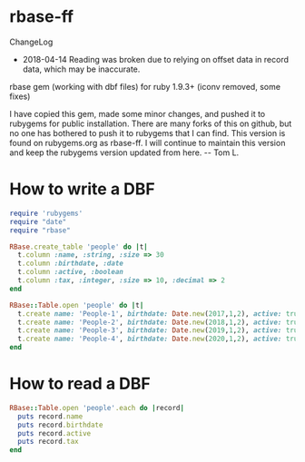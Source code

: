 rbase-ff
========

ChangeLog
* 2018-04-14 Reading was broken due to relying on offset data in record data, which may be inaccurate.

rbase gem (working with dbf files) for ruby 1.9.3+ (iconv removed, some fixes)

I have copied this gem, made some minor changes, and pushed it to rubygems for public installation.  There are many forks of this on github, but no one has bothered to push it to rubygems that I can find.  This version is found on rubygems.org as rbase-ff.  I will continue to maintain this version and keep the rubygems version updated from here.  -- Tom L.

How to write a DBF
==================

```ruby
require 'rubygems'
require "date"
require "rbase"

RBase.create_table 'people' do |t|
  t.column :name, :string, :size => 30
  t.column :birthdate, :date
  t.column :active, :boolean
  t.column :tax, :integer, :size => 10, :decimal => 2
end

RBase::Table.open 'people' do |t|
  t.create name: 'People-1', birthdate: Date.new(2017,1,2), active: true, tax: 5.2
  t.create name: 'People-2', birthdate: Date.new(2018,1,2), active: true, tax: 6.2
  t.create name: 'People-3', birthdate: Date.new(2019,1,2), active: true, tax: 7.2
  t.create name: 'People-4', birthdate: Date.new(2020,1,2), active: true, tax: 8.2
end
```

How to read a DBF
=================

```ruby
RBase::Table.open 'people'.each do |record|
  puts record.name
  puts record.birthdate
  puts record.active
  puts record.tax
end
```
